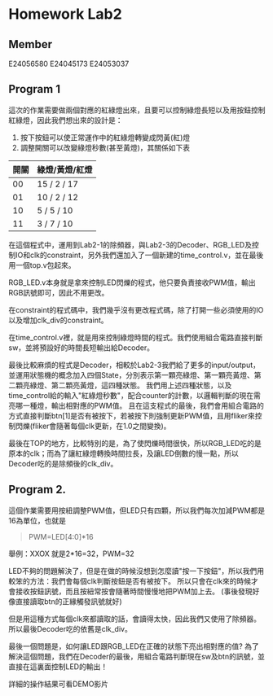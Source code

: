 ﻿# Homework Lab2 
## Member


E24056580
E24045173
E24053037

##  Program 1

這次的作業需要做兩個對應的紅綠燈出來，且要可以控制綠燈長短以及用按鈕控制紅綠燈，因此我們想出來的設計是：
 1. 按下按鈕可以使正常運作中的紅綠燈轉變成閃黃(紅)燈
 2. 調整開關可以改變綠燈秒數(甚至黃燈)，其關係如下表

|開關|綠燈/黃燈/紅燈|  
|--|--|
|00|15 / 2 / 17|
|01|10 / 2 / 12  |
|10|5 / 5 / 10  |
|11|3 / 7 / 10  |


在這個程式中，運用到Lab2-1的除頻器，與Lab2-3的Decoder、RGB_LED及控制IO和clk的constraint，另外我們還加入了一個新建的time_control.v，並在最後用一個top.v包起來。

RGB_LED.v本身就是拿來控制LED閃爍的程式，他只要負責接收PWM值，輸出RGB訊號即可，因此不用更改。

在constraint的程式碼中，我們幾乎沒有更改程式碼，除了打開一些必須使用的IO以及增加clk_div的constraint。

在time_control.v裡，就是用來控制綠燈時間的程式。我們使用組合電路直接判斷sw，並將預設好的時間長短輸出給Decoder。

最後比較麻煩的程式是Decoder，相較於Lab2-3我們給了更多的input/output，並運用狀態機的概念加入四個State，分別表示第一顆亮綠燈、第一顆亮黃燈、第二顆亮綠燈、第二顆亮黃燈，這四種狀態。
我們用上述四種狀態，以及time_control給的輸入"紅綠燈秒數"，配合counter的計數，以邏輯判斷的現在需亮哪一種燈，輸出相對應的PWM值。
且在這支程式的最後，我們會用組合電路的方式直接判斷btn[1]是否有被按下，若被按下則強制更新PWM值，且用fliker來控制閃爍(fliker會隨著每個clk更新，在1.0之間變換)。

最後在TOP的地方，比較特別的是，為了使閃爍時間很快，所以RGB_LED吃的是原本的clk；而為了讓紅綠燈轉換時間拉長，及讓LED倒數的慢一點，所以Decoder吃的是除頻後的clk_div。

##  Program 2.


這個作業需要用按紐調整PWM值，但LED只有四顆，所以我們每次加減PWM都是16為單位，也就是

> PWM=LED[4:0]*16

舉例：XXOX 就是2*16=32，PWM=32

LED不夠的問題解決了，但是在做的時候沒想到怎麼讀"按一下按鈕"，所以我們用較笨的方法：我們會每個clk判斷按鈕是否有被按下。
所以只會在clk來的時候才會接收按鈕訊號，而且按紐常按會隨著時間慢慢地把PWM加上去。
(事後發現好像直接讀取btn的正緣觸發訊號就好)

但是用這種方式每個clk來都讀取的話，會讀得太快，因此我們又使用了除頻器。所以最後Decoder吃的依舊是clk_div。

最後一個問題是，如何讓LED跟RGB_LED在正確的狀態下亮出相對應的值?
為了解決這個問題，我們在Decoder的最後，用組合電路判斷現在sw及btn的訊號，並直接在這裏面控制LED的輸出！

詳細的操作結果可看DEMO影片


